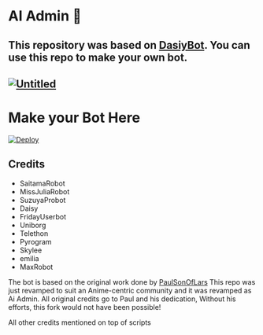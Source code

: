 # AI Admin 🤖
## This repository was based on [DasiyBot](https://github.com/Teamef_norm/Daisy-OLD). You can use this repo to make your own bot.
## [![Untitled](https://telegra.ph/file/77ff087b97c72feec5a83.jpg)](https://t.me/aiadminslbot)

# Make your Bot Here
[![Deploy](https://www.herokucdn.com/deploy/button.svg)](https://heroku.com/deploy?template=https://github.com/Efficent-Bots/Norm.git)


## Credits

 - SaitamaRobot
 - MissJuliaRobot
 - SuzuyaProbot
 - Daisy
 - FridayUserbot
 - Uniborg
 - Telethon
 - Pyrogram
 - Skylee
 - emilia
 - MaxRobot


The bot is based on the original work done by [PaulSonOfLars](https://github.com/PaulSonOfLars)
This repo was just revamped to suit an Anime-centric community and it was revamped as Ai Admin. All original credits go to Paul and his dedication, Without his efforts, this fork would not have been possible!

All other credits mentioned on top of scripts
